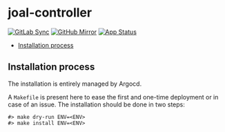 # joal-controller

[![GitLab Sync](https://img.shields.io/badge/gitlab_sync-joal_controller-blue?style=for-the-badge&logo=gitlab)](https://gitlab-internal.spirit-dev.net/github-mirror/helm-xarr-joal-controller) <!-- markdownlint-disable MD041 -->
[![GitHub Mirror](https://img.shields.io/badge/github_mirror-joal_controller-blue?style=for-the-badge&logo=github)](https://github.com/spirit-dev/helm-xarr-joal-controller)
[![App Status](https://argocd-internal.spirit-dev.net/api/badge?name=joal-controller-turingpi&revision=true&showAppName=true)](https://argocd-internal.spirit-dev.net/applications/joal-controller-turingpi)

<!--TOC-->

- [Installation process](#installation-process)

<!--TOC-->

## Installation process

The installation is entirely managed by Argocd.

A `Makefile` is present here to ease the first and one-time deployment or in case of an issue.
The installation should be done in two steps:

```shell
#> make dry-run ENV=<ENV>
#> make install ENV=<ENV>
```
